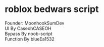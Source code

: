 # roblox bedwars script
Founder: MoonhookSumDev<br>
UI By CaseohCASEOH<br>
Bypass By noob-script<br>
Function By blueEa1532

